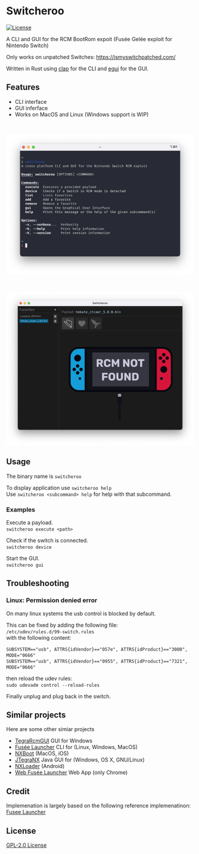 # Switcheroo

[![License](https://flat.badgen.net/badge/license/GPL-2.0/blue)](LICENSE)

A CLI and GUI for the RCM BootRom expoit (Fusée Gelée exploit for Nintendo Switch)

Only works on unpatched Switches: <https://ismyswitchpatched.com/>

Written in Rust using [clap](https://github.com/clap-rs/clap) for the CLI and [egui](https://github.com/emilk/egui) for the GUI.

## Features

* CLI interface
* GUI inferface
* Works on MacOS and Linux (Windows support is WIP)

</br>
<p align="center">
<img width="" alt="Command Line Interface Example" src="https://raw.githubusercontent.com/budde25/switcheroo/main/extra/images/cli.png">
</p>

</br>
<p align="center">
<img width="" alt="Graphical User Interface Example" src="https://raw.githubusercontent.com/budde25/switcheroo/main/extra/images/gui.png">
</p>

## Usage

The binary name is `switcheroo`  

To display application use `switcheroo help`  
Use `switcheroo <subcommand> help` for help with that subcommand.

### Examples

Execute a payload.  
`switcheroo execute <path>`

Check if the switch is connected.  
`switcheroo device`

Start the GUI.  
`switcheroo gui`

## Troubleshooting

### Linux: Permission denied error

On many linux systems the usb control is blocked by default.  

This can be fixed by adding the following file:  
`/etc/udev/rules.d/99-switch.rules`  
with the following content:  

```
SUBSYSTEM=="usb", ATTRS{idVendor}=="057e", ATTRS{idProduct}=="3000", MODE="0666"
SUBSYSTEM=="usb", ATTRS{idVendor}=="0955", ATTRS{idProduct}=="7321", MODE="0666"
```

then reload the udev rules:  
`sudo udevadm control --reload-rules`

Finally unplug and plug back in the switch.  

## Similar projects

Here are some other simiar projects

* [TegraRcmGUI](https://github.com/eliboa/TegraRcmGUI) GUI for Windows
* [Fusée Launcher](https://github.com/Cease-and-DeSwitch/fusee-launcher) CLI for (Linux, Windows, MacOS)
* [NXBoot](https://mologie.github.io/nxboot/) (MacOS, iOS)
* [JTegraNX](https://github.com/dylwedma11748/JTegraNX) Java GUI for (Windows, OS X, GNU/Linux)
* [NXLoader](https://github.com/DavidBuchanan314/NXLoader) (Android)
* [Web Fusée Launcher](https://fusee-gelee.firebaseapp.com/) Web App (only Chrome)

## Credit

Implemenation is largely based on the following reference implemenatinon:
[Fusee Launcher](https://github.com/Qyriad/fusee-launcher)

## License

[GPL-2.0 License](LICENSE-APACHE)
